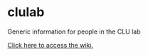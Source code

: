 # clulab
Generic information for people in the CLU lab

[Click here to access the wiki.](https://github.com/clulab/clulab/wiki)
